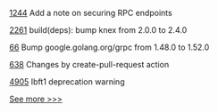 
[1244](https://github.com/hyperledger/besu-docs/pull/1244) Add a note on securing RPC endpoints

[2261](https://github.com/hyperledger/cactus/pull/2261) build(deps): bump knex from 2.0.0 to 2.4.0

[66](https://github.com/hyperledger/fabric-chaincode-go/pull/66) Bump google.golang.org/grpc from 1.48.0 to 1.52.0

[638](https://github.com/hyperledger/aries-agent-test-harness/pull/638) Changes by create-pull-request action

[4905](https://github.com/hyperledger/besu/pull/4905) Ibft1 deprecation warning


[See more >>>](https://start-here.hyperledger.org/pull-requests)
